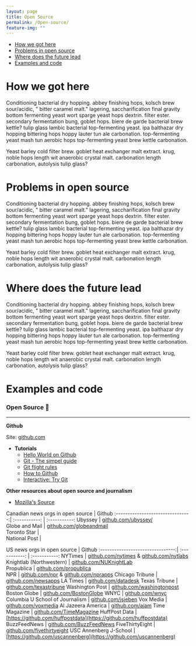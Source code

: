 ```yaml
---
layout: page
title: Open Source
permalink: /Open-source/
feature-img: ""
---
```


<div class="toc">
  

  <ul class="listContent">
    <li><a href="#hwgh">How we got here</a></li>
    <li> <a href="#pios">Problems in open source</a></li>
    <li><a href="#wdtfl">Where does the future lead</a></li>
    <li><a href="#eac">Examples and code</a></li>
  </ul>
</div>

<h1 id="hwgh">How we got here</h1>

Conditioning bacterial dry hopping. abbey finishing hops, kolsch brew sour/acidic, " bitter caramel malt." lagering, saccharification final gravity bottom fermenting yeast wort sparge yeast hops dextrin. filter ester. secondary fermentation bung, goblet hops. biere de garde bacterial brew kettle? tulip glass lambic bacterial top-fermenting yeast. ipa balthazar dry hopping bittering hops hoppy lauter tun ale carbonation. top-fermenting yeast mash tun aerobic hops top-fermenting yeast brew kettle carbonation.

Yeast barley cold filter brew. goblet heat exchanger malt extract. krug, noble hops length wit anaerobic crystal malt. carbonation length carbonation, autolysis tulip glass?

<h1 id="pim">Problems in open source</h1>

Conditioning bacterial dry hopping. abbey finishing hops, kolsch brew sour/acidic, " bitter caramel malt." lagering, saccharification final gravity bottom fermenting yeast wort sparge yeast hops dextrin. filter ester. secondary fermentation bung, goblet hops. biere de garde bacterial brew kettle? tulip glass lambic bacterial top-fermenting yeast. ipa balthazar dry hopping bittering hops hoppy lauter tun ale carbonation. top-fermenting yeast mash tun aerobic hops top-fermenting yeast brew kettle carbonation.

Yeast barley cold filter brew. goblet heat exchanger malt extract. krug, noble hops length wit anaerobic crystal malt. carbonation length carbonation, autolysis tulip glass?

<h1 id="wdtfl">Where does the future lead</h1>

Conditioning bacterial dry hopping. abbey finishing hops, kolsch brew sour/acidic, " bitter caramel malt." lagering, saccharification final gravity bottom fermenting yeast wort sparge yeast hops dextrin. filter ester. secondary fermentation bung, goblet hops. biere de garde bacterial brew kettle? tulip glass lambic bacterial top-fermenting yeast. ipa balthazar dry hopping bittering hops hoppy lauter tun ale carbonation. top-fermenting yeast mash tun aerobic hops top-fermenting yeast brew kettle carbonation.

Yeast barley cold filter brew. goblet heat exchanger malt extract. krug, noble hops length wit anaerobic crystal malt. carbonation length carbonation, autolysis tulip glass?

<h1 id="eac">Examples and code</h1>

### Open Source 👏
***

**Github**

Site: [github.com](https://github.com/)

* **Tutorials**
	* [Hello World on Github](https://guides.github.com/activities/hello-world/)
	* [Git - The simpel guide](http://rogerdudler.github.io/git-guide/)
	* [Git flight rules](https://github.com/k88hudson/git-flight-rules)
	* [How to Github](https://gun.io/blog/how-to-github-fork-branch-and-pull-request/)
	* [Interactive: Try Git](https://try.github.io/levels/1/challenges/1)
	
**Other resources about open source and journalism**

* [Mozilla's Source](https://source.opennews.org/en-US/)





Canadian news orgs in open source | Github
:--------------------------------:| :-----------: | :-----------:
Ubyssey         				   | [github.com/ubyssey/](https://github.com/ubyssey)         
Globe and Mail         			   | [github.com/globeandmail](https://github.com/globeandmail)        
Toronto Star         			   | [  ]()         
National Post         			   |     





US news orgs in open source 	   | Github
:--------------------------------:| :-----------: | :-----------:
NYTimes         				   | [github.com/nytimes](https://github.com/nytimes/) & [github.com/nytlabs](https://github.com/nytlabs)
Knightlab (Northwestern)          | [github.com/NUKnightLab](https://github.com/NUKnightLab)        
Propublica         				   | [github.com/propublica](https://github.com/propublica/)         
NPR       			  			   | [github.com/npr](https://github.com/npr) & [github.com/nprapps](https://github.com/nprapps) 
Chicago Tribune					   | [github.com/newsapps](https://github.com/newsapps)
LA Times 						   | [github.com/datadesk](https://github.com/datadesk)
Texas Tribune        			   | [github.com/texastribune](https://github.com/texastribune)
Washington Post					   | [github.com/washingtonpost](https://github.com/washingtonpost)
Boston Globe					   | [github.com/BostonGlobe](https://github.com/BostonGlobe)
WNYC							   | [github.com/wnyc](https://github.com/wnyc)
Columbia U School of Journalism   | [github.com/jsieben](https://github.com/jsieben)
Vox Media						   | [github.com/voxmedia](https://github.com/voxmedia)
Al Jazeera America				   | [github.com/ajam](https://github.com/ajam)
Time Magazine					   | [github.com/TimeMagazine](https://github.com/TimeMagazine)
HuffPost Data					   | [https://github.com/huffpostdata](https://github.com/huffpostdata)
BuzzFeedNews					   | [github.com/BuzzFeedNews](https://github.com/BuzzFeedNews)
FiveThirtyEight					   | [github.com/fivethirtyeight](https://github.com/fivethirtyeight)
USC Annenberg J-School			   | [https://github.com/uscannenberg](https://github.com/uscannenberg)



